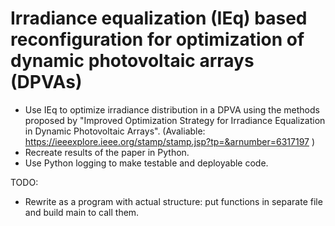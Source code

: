 # Irradiance equalization (IEq) based reconfiguration for optimization of dynamic photovoltaic arrays (DPVAs)

- Use IEq to optimize irradiance distribution in a DPVA using the methods proposed by "Improved Optimization Strategy for Irradiance Equalization in Dynamic Photovoltaic Arrays". (Avaliable: https://ieeexplore.ieee.org/stamp/stamp.jsp?tp=&arnumber=6317197 )
- Recreate results of the paper in Python.
- Use Python logging to make testable and deployable code.

TODO:
- Rewrite as a program with actual structure: put functions in separate file and build main to call them. 
